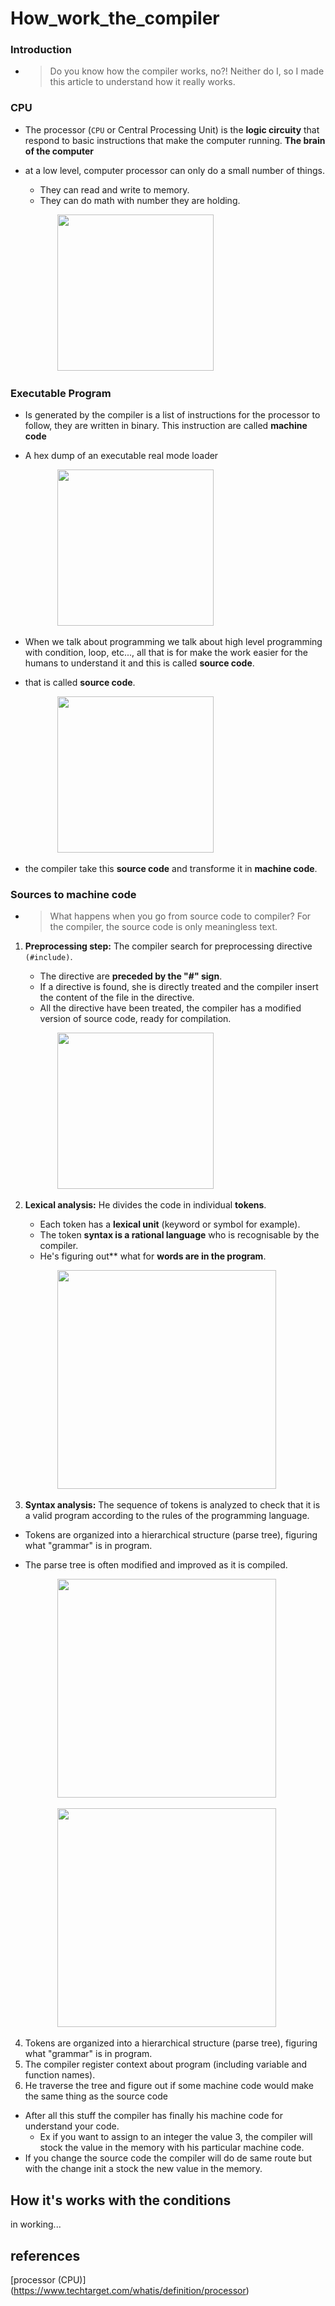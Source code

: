 # How_work_the_compiler

### Introduction
* >Do you know how the compiler works, no?! Neither do I, so I made this article to understand how it really works.

### CPU
* The processor (`CPU` or Central Processing Unit) is the **logic circuity** that respond to basic instructions that make 
the computer running. **The brain of the computer**

* at a low level, computer processor can only do a small number of things.

  * They can read and write to memory.
  * They can do math with number they are holding.


   &nbsp;&nbsp;&nbsp;&nbsp;&nbsp;&nbsp;&nbsp;&nbsp;&nbsp;&nbsp;&nbsp;&nbsp;
   [<img src="img/processor.jpg" width="250">](img/processor.jpg)

[//]: # (   [![processor appearance]&#40;<img src="img/processor.jpg" width="250">&#41;]&#40;img/processor.jpg&#41;)


### Executable Program
* Is generated by the compiler is a list of instructions for the processor to follow, they are written in binary. 
This instruction are called **machine code**

* A hex dump of an executable real mode loader   
   

   &nbsp;&nbsp;&nbsp;&nbsp;&nbsp;&nbsp;&nbsp;&nbsp;&nbsp;&nbsp;&nbsp;&nbsp;
   [<img src="https://upload.wikimedia.org/wikipedia/commons/2/29/Binary_executable_file2.png" width="250">](<img src="https://upload.wikimedia.org/wikipedia/commons/2/29/Binary_executable_file2.png" width="1500">)

[//]: # ([![hex dump example]&#40;<img src="https://upload.wikimedia.org/wikipedia/commons/2/29/Binary_executable_file2.png" width="250">&#41;]&#40;<img src="https://upload.wikimedia.org/wikipedia/commons/2/29/Binary_executable_file2.png" width="1500">&#41;)

* When we talk about programming we talk about high level programming with condition, loop, etc..., 
all that is for make the work easier for the humans to understand it and this is called **source code**.
* that is called **source code**.


   &nbsp;&nbsp;&nbsp;&nbsp;&nbsp;&nbsp;&nbsp;&nbsp;&nbsp;&nbsp;&nbsp;&nbsp;
   [<img src="img/codebrowser_kdevelop.png" width="250">](img/codebrowser_kdevelop.png)

[//]: # (   [![source code example]&#40;<img src="img/codebrowser_kdevelop.png" width="250">&#41;]&#40;img/codebrowser_kdevelop.png&#41;)


* the compiler take this **source code** and transforme it in **machine code**.

### Sources to machine code
* >What happens when you go from source code to compiler? For the compiler, the source code is only meaningless text.
1. **Preprocessing step:** The compiler search for preprocessing directive `(#include)`.
   * The directive are **preceded by the "#" sign**.
   * If a directive is found, she is directly treated and the compiler insert the content of the file in the directive.
   * All the directive have been treated, the compiler has a modified version of source code, ready for compilation.


   &nbsp;&nbsp;&nbsp;&nbsp;&nbsp;&nbsp;&nbsp;&nbsp;&nbsp;&nbsp;&nbsp;&nbsp;
   [<img src="img/Diagram_preprocessor.png" width="250">](img/Diagram_preprocessor.png)

[//]: # (   [![pre-processor scheme]&#40;<img src="img/Diagram preprocessor.png" width="250">&#41;]&#40;img/Diagram_preprocessor.png&#41;)


2. **Lexical analysis:** He divides the code in individual **tokens**.
   * Each token has a **lexical unit** (keyword or symbol for example).
   * The token **syntax is a rational language** who is recognisable by the compiler.
   * He's figuring out** what for **words are in the program**.
   

   &nbsp;&nbsp;&nbsp;&nbsp;&nbsp;&nbsp;&nbsp;&nbsp;&nbsp;&nbsp;&nbsp;&nbsp;
   [<img src="img/analyzer.png" width="350">](img/analyzer.png)

[//]: # (   [![lexical analyser scheme]&#40;<img src="img/analyzer.png" width="300">&#41;]&#40;img/analyzer.png&#41;)


3. **Syntax analysis:** The sequence of tokens is analyzed to check that it is a valid program according to the rules of the programming language.
* Tokens are organized into a hierarchical structure (parse tree), figuring what "grammar" is in program.
* The parse tree is often modified and improved as it is compiled.


   &nbsp;&nbsp;&nbsp;&nbsp;&nbsp;&nbsp;&nbsp;&nbsp;&nbsp;&nbsp;&nbsp;&nbsp;
   [<img src="img/tree-shift-reduce.gif" width="350">](img/tree-shift-reduce.gif)

   &nbsp;&nbsp;&nbsp;&nbsp;&nbsp;&nbsp;&nbsp;&nbsp;&nbsp;&nbsp;&nbsp;&nbsp;
   [<img src="img/parse_tree.png" width="350">](img/parse_tree.png)


4. Tokens are organized into a hierarchical structure (parse tree), figuring what "grammar" is in program.
5. The compiler register context about program (including variable and function names).
6. He traverse the tree and figure out if some machine code would make the same thing as the source code
* After all this stuff the compiler has finally his machine code for understand your code.
    - Ex if you want to assign to an integer the value 3, the compiler will stock the value in the memory with his particular machine code.
* If you change the source code the compiler will do de same route but with the change init a stock the new value in the memory.

## How it's works with the conditions
in working...
## references

[processor (CPU)] (https://www.techtarget.com/whatis/definition/processor)
